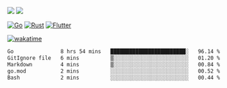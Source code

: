 [![](https://img.shields.io/badge/Windows_11-Pro-292e33?style=flat-square&logo=windows&logoColor=ffffff)](https://www.microsoft.com/en-us/windows/)
[![](https://img.shields.io/badge/macOS-Sonoma-292e33?style=flat-square&logo=apple&logoColor=ffffff)](https://www.apple.com/macbook-pro/) 

[![Go](https://img.shields.io/badge/-Go-DEA584?style=flat&logo=go&logoColor=000000)](https://golang.org/)
[![Rust](https://img.shields.io/badge/-Rust-DEA584?style=flat&logo=rust&logoColor=000000)](https://www.rust-lang.org)
[![Flutter](https://img.shields.io/badge/-Flutter-DEA584?style=flat&logo=flutter&logoColor=000000)](https://flutter.dev/)

[![wakatime](https://wakatime.com/badge/user/9bb0c784-91ca-4b5c-8e9c-b13ece0f7b09.svg)](https://wakatime.com/@9bb0c784-91ca-4b5c-8e9c-b13ece0f7b09)


<!--START_SECTION:waka-->

```txt
Go               8 hrs 54 mins   ████████████████████████░   96.14 %
GitIgnore file   6 mins          ▒░░░░░░░░░░░░░░░░░░░░░░░░   01.20 %
Markdown         4 mins          ▒░░░░░░░░░░░░░░░░░░░░░░░░   00.84 %
go.mod           2 mins          ░░░░░░░░░░░░░░░░░░░░░░░░░   00.52 %
Bash             2 mins          ░░░░░░░░░░░░░░░░░░░░░░░░░   00.44 %
```

<!--END_SECTION:waka-->
